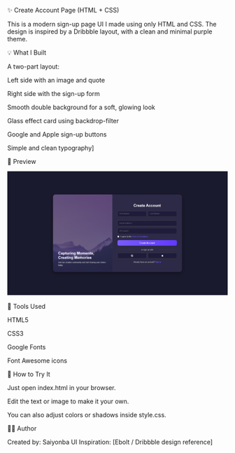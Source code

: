 ✨ Create Account Page (HTML + CSS)

This is a modern sign-up page UI I made using only HTML and CSS.
The design is inspired by a Dribbble layout, with a clean and minimal purple theme.


💡 What I Built

A two-part layout:

Left side with an image and quote

Right side with the sign-up form

Smooth double background for a soft, glowing look

Glass effect card using backdrop-filter

Google and Apple sign-up buttons

Simple and clean typography]


📸 Preview

![image alt](https://github.com/haokipstevin-rgb/4.-Login-Sign-up---Dark-Mode/blob/main/preview.png?raw=true)


🧰 Tools Used

HTML5

CSS3

Google Fonts

Font Awesome icons



🚀 How to Try It

Just open index.html in your browser.

Edit the text or image to make it your own.

You can also adjust colors or shadows inside style.css.

🧑‍🎨 Author

Created by: Saiyonba
UI Inspiration: [Ebolt / Dribbble design reference]
